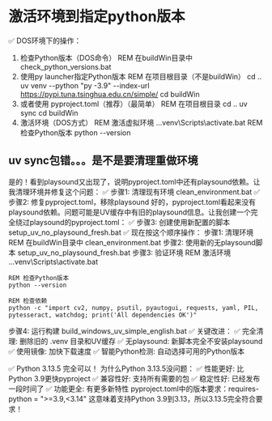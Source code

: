 # 激活环境到指定python版本
✅ DOS环境下的操作：
1. 检查Python版本（DOS命令）
REM 在buildWin目录中
check_python_versions.bat
2. 使用py launcher指定Python版本
REM 在项目根目录（不是buildWin）
cd ..
uv venv --python "py -3.9" --index-url https://pypi.tuna.tsinghua.edu.cn/simple/
cd buildWin
3. 或者使用 pyproject.toml（推荐）（最简单）
REM 在项目根目录
cd ..
uv sync
cd buildWin
4. 激活环境（DOS方式）
REM 激活虚拟环境
..\.venv\Scripts\activate.bat
REM 检查Python版本
python --version


## uv sync包错。。。是不是要清理重做环境
是的！看到playsound又出现了，说明pyproject.toml中还有playsound依赖。让我清理环境并修复这个问题：
✅ 步骤1: 清理现有环境
clean_environment.bat
✅ 步骤2: 修复pyproject.toml，移除playsound
好的，pyproject.toml看起来没有playsound依赖。问题可能是UV缓存中有旧的playsound信息。让我创建一个完全绕过playsound的pyproject.toml：
✅ 步骤3: 创建使用新配置的脚本
setup_uv_no_playsound_fresh.bat
✅ 现在按这个顺序操作：
步骤1: 清理环境
REM 在buildWin目录中
clean_environment.bat
步骤2: 使用新的无playsound脚本
setup_uv_no_playsound_fresh.bat
步骤3: 验证环境
    REM 激活环境
    ..\.venv\Scripts\activate.bat

    REM 检查Python版本
    python --version

    REM 检查依赖
    python -c "import cv2, numpy, psutil, pyautogui, requests, yaml, PIL, pytesseract, watchdog; print('All dependencies OK')"
步骤4: 运行构建
build_windows_uv_simple_english.bat
✅ 关键改进：
✅ 完全清理: 删除旧的 .venv 目录和UV缓存
✅ 无playsound: 新脚本完全不安装playsound
✅ 使用镜像: 加快下载速度
✅ 智能Python检测: 自动选择可用的Python版本

✅ Python 3.13.5 完全可以！
为什么Python 3.13.5没问题：
✅ 性能更好: 比Python 3.9更快pyproject
✅ 兼容性好: 支持所有需要的包
✅ 稳定性好: 已经发布一段时间了
✅ 功能更全: 有更多新特性
pyproject.toml中的版本要求：requires-python = ">=3.9,<3.14"
这意味着支持Python 3.9到3.13，所以3.13.5完全符合要求！

